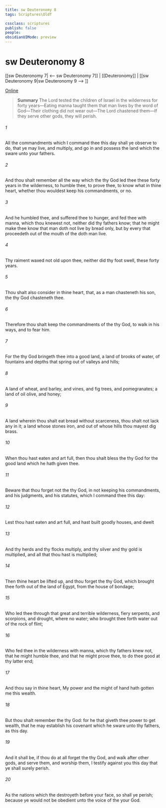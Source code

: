 ```yaml
---
title: sw Deuteronomy 8
tags: Scriptures\OldT

cssclass: scriptures
publish: false
people:
obsidianUIMode: preview
---
```


# sw Deuteronomy 8
[[sw Deuteronomy 7| <-- sw Deuteronomy 7]] | [[Deuteronomy]] | [[sw Deuteronomy 9|sw Deuteronomy 9 --> ]]

[Online](https://churchofjesuschrist.org/study/scriptures/ot/deut/8?lang=eng)

> __Summary__
The Lord tested the children of Israel in the wilderness for forty years—Eating manna taught them that man lives by the word of God—Their clothing did not wear out—The Lord chastened them—If they serve other gods, they will perish.

###### 1 
All the commandments which I command thee this day shall ye observe to do, that ye may live, and multiply, and go in and possess the land which the  sware unto your fathers.

###### 2 
And thou shalt remember all the way which the  thy God led thee these forty years in the wilderness, to humble thee,  to prove thee, to know what  in thine heart, whether thou wouldest keep his commandments, or no.

###### 3 
And he humbled thee, and suffered thee to hunger, and fed thee with manna, which thou knewest not, neither did thy fathers know; that he might make thee know that man doth not live by bread only, but by every  that proceedeth out of the mouth of the  doth man live.

###### 4 
Thy raiment waxed not old upon thee, neither did thy foot swell, these forty years.

###### 5 
Thou shalt also consider in thine heart, that, as a man chasteneth his son,  the  thy God chasteneth thee.

###### 6 
Therefore thou shalt keep the commandments of the  thy God, to walk in his ways, and to fear him.

###### 7 
For the  thy God bringeth thee into a good land, a land of brooks of water, of fountains and depths that spring out of valleys and hills;

###### 8 
A land of wheat, and barley, and vines, and fig trees, and pomegranates; a land of oil olive, and honey;

###### 9 
A land wherein thou shalt eat bread without scarceness, thou shalt not lack any  in it; a land whose stones  iron, and out of whose hills thou mayest dig brass.

###### 10 
When thou hast eaten and art full, then thou shalt bless the  thy God for the good land which he hath given thee.

###### 11 
Beware that thou forget not the  thy God, in not keeping his commandments, and his judgments, and his statutes, which I command thee this day:

###### 12 
Lest  thou hast eaten and art full, and hast built goodly houses, and dwelt 

###### 13 
And  thy herds and thy flocks multiply, and thy silver and thy gold is multiplied, and all that thou hast is multiplied;

###### 14 
Then thine heart be lifted up, and thou forget the  thy God, which brought thee forth out of the land of Egypt, from the house of bondage;

###### 15 
Who led thee through that great and terrible wilderness,  fiery serpents, and scorpions, and drought, where  no water; who brought thee forth water out of the rock of flint;

###### 16 
Who fed thee in the wilderness with manna, which thy fathers knew not, that he might humble thee, and that he might prove thee, to do thee good at thy latter end;

###### 17 
And thou say in thine heart, My power and the might of  hand hath gotten me this wealth.

###### 18 
But thou shalt remember the  thy God: for  he that giveth thee power to get wealth, that he may establish his covenant which he sware unto thy fathers, as  this day.

###### 19 
And it shall be, if thou do at all forget the  thy God, and walk after other gods, and serve them, and worship them, I testify against you this day that ye shall surely perish.

###### 20 
As the nations which the  destroyeth before your face, so shall ye perish; because ye would not be obedient unto the voice of the  your God.

